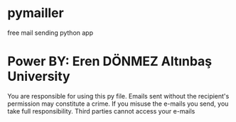 # pymailler
free mail sending python app
# Power BY: Eren DÖNMEZ Altınbaş University

You are responsible for using this py file. Emails sent without the recipient's permission may constitute a crime.
If you misuse the e-mails you send, you take full responsibility.
Third parties cannot access your e-mails
